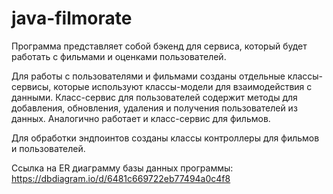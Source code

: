 # java-filmorate
Программа представляет собой бэкенд для сервиса, который будет работать с фильмами и оценками пользователей.

Для работы с пользователями и фильмами созданы отдельные классы-сервисы, которые используют классы-модели для 
взаимодействия с данными. Класс-сервис для пользователей содержит методы для добавления, обновления, удаления и 
получения пользователей из данных. Аналогично работает и класс-сервис для фильмов.

Для обработки эндпоинтов созданы классы контроллеры для фильмов и пользователей.

Ссылка на ER диаграмму базы данных программы: https://dbdiagram.io/d/6481c669722eb77494a0c4f8
